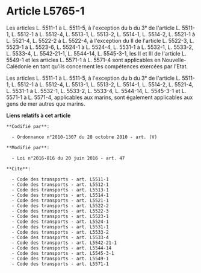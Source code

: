 # Article L5765-1

Les articles L. 5511-1 à L. 5511-5, à l'exception du b du 3° de l'article L. 5511-1,  L. 5512-1 à L. 5512-4, L. 5513-1, L.
5513-2, L. 5514-1, L. 5514-2, L. 5521-1 à L. 5521-4, L. 5522-2 à L. 5522-4, à l'exception du II de l'article L. 5522-3, L.
5523-1 à L. 5523-6, 
L. 5524-1 à L. 5524-4, L. 5531-1 à L. 5532-1, 
L. 5533-2, L. 5533-4, L. 5542-21-1, L. 5544-14, L. 5545-3-1, les II et III de l'article L. 5549-1 et les articles L. 5571-1 à
L. 5571-4 sont applicables en Nouvelle-Calédonie en tant qu'ils concernent les compétences exercées par l'Etat. 

Les articles L. 5511-1 à L. 5511-5, à l'exception du b du 3° de l'article L. 5511-1, L. 5512-1 à L. 5512-4, L. 5513-1, L.
5513-2, L. 5514-1, L. 5514-2, L. 5521-4, L. 5531-1 à L. 5532-1, L. 5533-2, L. 5533-4, L. 5544-14, L. 5545-3-1 et L. 5571-1 à
L. 5571-4, applicables aux marins, sont également applicables aux gens de mer autres que marins.

**Liens relatifs à cet article**

	**Codifié par**:

	  - Ordonnance n°2010-1307 du 28 octobre 2010 - art. (V)

	**Modifié par**:

	  - Loi n°2016-816 du 20 juin 2016 - art. 47

	**Cite**:

	  - Code des transports - art. L5511-1
	  - Code des transports - art. L5512-1
	  - Code des transports - art. L5513-1
	  - Code des transports - art. L5514-1
	  - Code des transports - art. L5521-1
	  - Code des transports - art. L5522-2
	  - Code des transports - art. L5522-3
	  - Code des transports - art. L5523-1
	  - Code des transports - art. L5524-1
	  - Code des transports - art. L5531-1
	  - Code des transports - art. L5533-2
	  - Code des transports - art. L5533-4
	  - Code des transports - art. L5542-21-1
	  - Code des transports - art. L5544-14
	  - Code des transports - art. L5545-3-1
	  - Code des transports - art. L5549-1
	  - Code des transports - art. L5571-1
